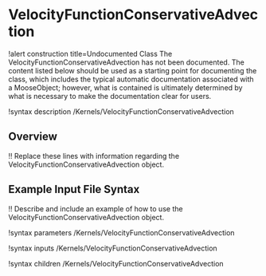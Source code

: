 # VelocityFunctionConservativeAdvection

!alert construction title=Undocumented Class
The VelocityFunctionConservativeAdvection has not been documented. The content listed below should be used as a starting point for
documenting the class, which includes the typical automatic documentation associated with a
MooseObject; however, what is contained is ultimately determined by what is necessary to make the
documentation clear for users.

!syntax description /Kernels/VelocityFunctionConservativeAdvection

## Overview

!! Replace these lines with information regarding the VelocityFunctionConservativeAdvection object.

## Example Input File Syntax

!! Describe and include an example of how to use the VelocityFunctionConservativeAdvection object.

!syntax parameters /Kernels/VelocityFunctionConservativeAdvection

!syntax inputs /Kernels/VelocityFunctionConservativeAdvection

!syntax children /Kernels/VelocityFunctionConservativeAdvection
